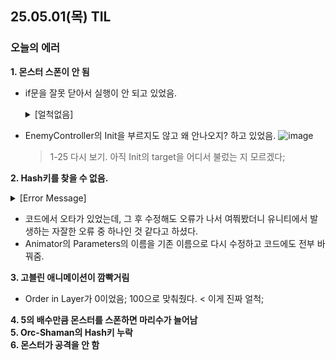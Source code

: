 ## 25.05.01(목) TIL

### 오늘의 에러
__1. 몬스터 스폰이 안 됨__ <br>

  * if문을 잘못 닫아서 실행이 안 되고 있었음.
      <details>
      <summary>[얼척없음]</summary>
        
    ![image](https://github.com/user-attachments/assets/ed4fe0d0-ebc1-4554-a01b-e63f6fc6764b)
    > 이러고 앉았다
      
      </details>
      
* EnemyController의 Init을 부르지도 않고 왜 안나오지? 하고 있었음.
  ![image](https://github.com/user-attachments/assets/6cce8080-92a7-49db-bbed-b464698e41f9)
  > 1-25 다시 보기. 아직 Init의 target을 어디서 불렀는 지 모르겠다;
      
__2. Hash키를 찾을 수 없음.__ <br>

  <details>
  <summary>[Error Message]</summary>
        
  ![image](https://github.com/user-attachments/assets/cf4e6a7f-3426-4c44-b774-140f562b0d5c)

  </details>
    
  * 코드에서 오타가 있었는데, 그 후 수정해도 오류가 나서 여쭤봤더니 유니티에서 발생하는 자잘한 오류 중 하나인 것 같다고 하셨다.   
  * Animator의 Parameters의 이름을 기존 이름으로 다시 수정하고 코드에도 전부 바꿔줌.
    
__3. 고블린 애니메이션이 깜빡거림__ <br>

  * Order in Layer가 0이었음; 100으로 맞춰줬다. < 이게 진짜 얼척;


__4. 5의 배수만큼 몬스터를 스폰하면 마리수가 늘어남__ <br>
__5. Orc-Shaman의 Hash키 누락__ <br>
__6. 몬스터가 공격을 안 함__ <br>
